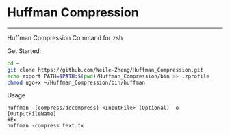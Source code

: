 # Huffman Compression
***

Huffman Compression Command for zsh

Get Started:

```Bash
cd ~
git clone https://github.com/Weile-Zheng/Huffman_Compression.git
echo export PATH=$PATH:$(pwd)/Huffman_Compression/bin >> .zprofile
chmod ugo+x ~/Huffman_Compression/bin/huffman 

```

Usage
```
huffman -[compress/decompress] <InputFile> (Optional) -o [OutputFileName]
#Ex:
huffman -compress text.tx
```

